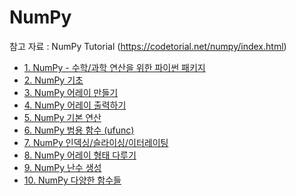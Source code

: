 # NumPy
참고 자료 : NumPy Tutorial (https://codetorial.net/numpy/index.html)
- [1. NumPy - 수학/과학 연산을 위한 파이썬 패키지]()  
- [2. NumPy 기초]()  
- [3. NumPy 어레이 만들기]()  
- [4. NumPy 어레이 출력하기]()  
- [5. NumPy 기본 연산]()
- [6. NumPy 범용 함수 (ufunc)]()
- [7. NumPy 인덱싱/슬라이싱/이터레이팅]()
- [8. NumPy 어레이 형태 다루기]()
- [9. NumPy 난수 생성]()
- [10. NumPy 다양한 함수들]()
